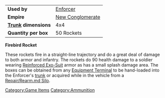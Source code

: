 |                                             |                                                    |
| ------------------------------------------- | -------------------------------------------------- |
| **Used by**                                 | [Enforcer](Enforcer.md "wikilink")                 |
| **Empire**                                  | [New Conglomerate](New_Conglomerate.md "wikilink") |
| **[Trunk](Trunk.md "wikilink") dimensions** | 4x4                                                |
| **Quantity per box**                        | 50 Rockets                                         |

**Firebird Rocket**

These rockets fire in a straight-line trajectory and do a great deal of
damage to both armor and infantry. The rockets do 90 health damage to a
soldier wearing [Reinforced Exo-Suit](Reinforced_Exo-Suit.md "wikilink")
armor as has a small splash damage area. The boxes can be obtained from
any [Equipment Terminal](Equipment_Terminal.md "wikilink") to be
hand-loaded into the Enforcer's [trunk](trunk.md "wikilink") or acquired
while in the vehicle from a [Repair/Rearm.md
Silo](Repair/Rearm_Silo.md "wikilink").

[Category:Game Items](Category:Game_Items.md "wikilink")
[Category:Ammunition](Category:Ammunition.md "wikilink")
